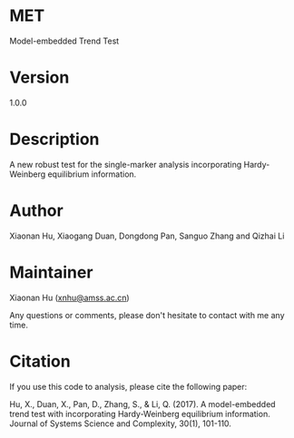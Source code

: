 # MET
Model-embedded Trend Test

# Version
1.0.0

# Description
A new robust test for the single-marker analysis incorporating Hardy-Weinberg equilibrium information.

# Author
Xiaonan Hu, Xiaogang Duan, Dongdong Pan, Sanguo Zhang and Qizhai Li

# Maintainer
Xiaonan Hu (xnhu@amss.ac.cn)

Any questions or comments, please don't hesitate to contact with me any time.

# Citation
If you use this code to analysis, please cite the following paper:

Hu, X., Duan, X., Pan, D., Zhang, S., & Li, Q. (2017). A model-embedded trend test with incorporating Hardy-Weinberg equilibrium information. Journal of Systems Science and Complexity, 30(1), 101-110.
